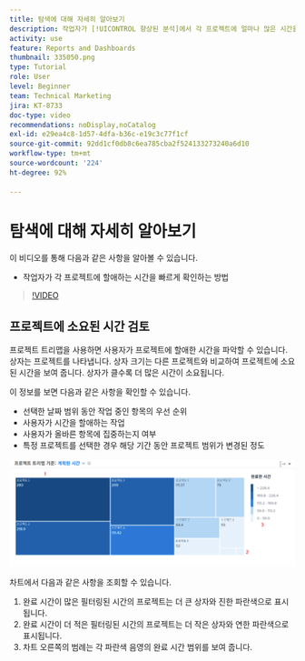 ```yaml
---
title: 탐색에 대해 자세히 알아보기
description: 작업자가 [!UICONTROL 향상된 분석]에서 각 프로젝트에 얼마나 많은 시간을 할애하고 있는지 빠르게 확인하는 방법에 대해 알아봅니다.
activity: use
feature: Reports and Dashboards
thumbnail: 335050.png
type: Tutorial
role: User
level: Beginner
team: Technical Marketing
jira: KT-8733
doc-type: video
recommendations: noDisplay,noCatalog
exl-id: e29ea4c8-1d57-4dfa-b36c-e19c3c77f1cf
source-git-commit: 92dd1cf0db8c6ea785cba2f524133273240a6d10
workflow-type: tm+mt
source-wordcount: '224'
ht-degree: 92%

---
```


# 탐색에 대해 자세히 알아보기

이 비디오를 통해 다음과 같은 사항을 알아볼 수 있습니다.

* 작업자가 각 프로젝트에 할애하는 시간을 빠르게 확인하는 방법

>[!VIDEO](https://video.tv.adobe.com/v/335050/?quality=12&learn=on)

## 프로젝트에 소요된 시간 검토

프로젝트 트리맵을 사용하면 사용자가 프로젝트에 할애한 시간을 파악할 수 있습니다. 상자는 프로젝트를 나타냅니다. 상자 크기는 다른 프로젝트와 비교하여 프로젝트에 소요된 시간을 보여 줍니다. 상자가 클수록 더 많은 시간이 소요됩니다.

이 정보를 보면 다음과 같은 사항을 확인할 수 있습니다.

* 선택한 날짜 범위 동안 작업 중인 항목의 우선 순위
* 사용자가 시간을 할애하는 작업
* 사용자가 올바른 항목에 집중하는지 여부
* 특정 프로젝트를 선택한 경우 해당 기간 동안 프로젝트 범위가 변경된 정도

![아래 글머리 기호에 설명된 영역에 숫자가 있는 프로젝트 트리맵을 보여 주는 이미지](assets/section-2-7.png)

차트에서 다음과 같은 사항을 조회할 수 있습니다.

1. 완료 시간이 많은 필터링된 시간의 프로젝트는 더 큰 상자와 진한 파란색으로 표시됩니다.
1. 완료 시간이 더 적은 필터링된 시간의 프로젝트는 더 작은 상자와 연한 파란색으로 표시됩니다.
1. 차트 오른쪽의 범례는 각 파란색 음영의 완료 시간 범위를 보여 줍니다.
